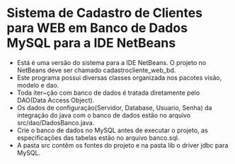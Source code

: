 # Sistema de Cadastro de Clientes para WEB em Banco de Dados MySQL para a IDE NetBeans
 - Está é uma versão do sistema para a IDE NetBeans. O projeto no NetBeans deve ser chamado cadastrocliente_web_bd.<br>
 - Este programa possui diversas classes organizada nos pacotes visão, modelo e dao.<br>
 - Toda iter~ção com banco de dados é tratada diretamente pelo DAO(Data Access Object).<br>
 - Os dados de configuração(Servidor, Database, Usuario, Senha) da integração do java com o banco de dados estão no arquivo src/dao/DadosBanco.java.<br>
 - Crie o banco de dados no MySQL antes de executar o projeto, as especificações das tabelas estão no arquivo banco.sql.<br>
 - A pasta src contêm os fontes do projeto e na pasta  lib o driver jdbc para MySQL.<br>